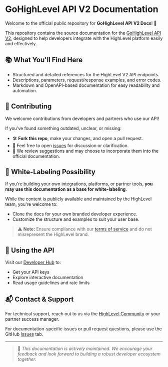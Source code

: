 # GoHighLevel API V2 Documentation

Welcome to the official public repository for **GoHighLevel API V2 Docs**! 🚀

This repository contains the source documentation for the [GoHighLevel API V2]([https://developer.gohighlevel.com/docs/api](https://marketplace.gohighlevel.com/docs/oauth/Overview/index.html)), designed to help developers integrate with the HighLevel platform easily and effectively.

## 📚 What You'll Find Here

- Structured and detailed references for the HighLevel V2 API endpoints.
- Descriptions, parameters, request/response examples, and error codes.
- Markdown and OpenAPI-based documentation for easy readability and automation.

## 🤝 Contributing

We welcome contributions from developers and partners who use our API!

If you’ve found something outdated, unclear, or missing:
- 🛠️ **Fork this repo**, make your changes, and open a pull request.
- 🧠 Feel free to open [issues](https://github.com/GoHighLevel/api-v2-docs/issues) for discussion or clarification.
- 📌 We review suggestions and may choose to incorporate them into the official documentation.

## 🎨 White-Labeling Possibility

If you're building your own integrations, platforms, or partner tools, **you may use this documentation as a base for white-labeling**.

While the content is publicly available and maintained by the HighLevel team, you're welcome to:
- Clone the docs for your own branded developer experience.
- Customize the structure and examples to suit your user base.

> ⚠️ **Note:** Ensure compliance with our [terms of service](https://www.gohighlevel.com/terms) and do not misrepresent the HighLevel brand.

## 🧪 Using the API

Visit our [Developer Hub](https://developer.gohighlevel.com/) to:
- Get your API keys
- Explore interactive documentation
- Read usage guidelines and rate limits

## 📬 Contact & Support

For technical support, reach out to us via the [HighLevel Community](https://www.facebook.com/groups/gohighlevel) or your partner success manager.

For documentation-specific issues or pull request questions, please use the GitHub [Issues](https://github.com/GoHighLevel/api-v2-docs/issues) tab.

---

> 🔔 _This documentation is actively maintained. We encourage your feedback and look forward to building a robust developer ecosystem together._
